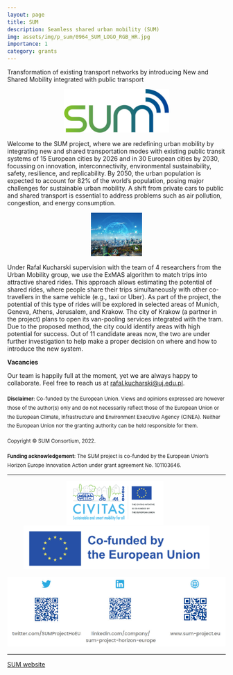 ```yaml
---
layout: page
title: SUM
description: Seamless shared urban mobility (SUM)
img: assets/img/p_sum/0964_SUM_LOGO_RGB_HR.jpg
importance: 1
category: grants
---
```


Transformation of existing transport networks by introducing New and Shared Mobility integrated with public transport
<p align="center">
<img src="/./assets/img/p_sum/0964_SUM_LOGO_RGB_HR.jpg" alt="drawing" height="100"/>
</p>

Welcome to the SUM project, where we are redefining urban mobility by integrating new and shared transportation modes with existing public transit systems of 15 European cities by 2026 and in 30 European cities by 2030, focussing on innovation, interconnectivity, environmental sustainability, safety, resilience, and replicability. By 2050, the urban population is expected to account for 82% of the world’s population, posing major challenges for sustainable urban mobility. A shift from private cars to public and shared transport is essential to address problems such as air pollution, congestion, and energy consumption.

<p align="center">
<img src="/./assets/img/p_sum/illustration.jpg" alt="drawing" height="100"/>
</p>

Under Rafal Kucharski supervision with the team of 4 researchers from the Urban Mobility group, we use the ExMAS algorithm to match trips into attractive shared rides. This approach allows estimating the potential of shared rides, where people share their trips simultaneously with other co-travellers in the same vehicle (e.g., taxi or Uber). As part of the project, the potential of this type of rides will be explored in selected areas of Munich, Geneva, Athens, Jerusalem, and Krakow. The city of Krakow (a partner in the project) plans to open its van-pooling services integrated with the tram. Due to the proposed method, the city could identify areas with high potential for success. Out of 11 candidate areas now, the two are under further investigation to help make a proper decision on where and how to introduce the new system.

**Vacancies**

Our team is happily full at the moment, yet we are always happy to collaborate. Feel free to reach us at rafal.kucharski@uj.edu.pl.

<sub>**Disclaimer**: Co-funded by the European Union. Views and opinions expressed are however those of the author(s) only and  do  not  necessarily  reflect  those  of  the  European  Union  or  the  European  Climate,  Infrastructure  and  Environment Executive Agency (CINEA). Neither the European Union nor the granting authority can be held responsible for them.</sub>

<sub>Copyright © SUM Consortium, 2022.</sub>

<sub>**Funding acknowledgement**: The SUM project is co-funded by the European Union’s Horizon Europe Innovation Action under grant agreement No. 101103646.</sub>

----

<p align="center">
<img src="/./assets/img/p_sum/sum_1.jpg" alt="drawing" height="100"/>&nbsp;&nbsp;<img src="/./assets/img/p_sum/sum_2.jpg" alt="drawing" height="100"/>
</p>

<p align="center">
<img src="/./assets/img/p_sum/sum_qr.jpg" alt="drawing"/>
</p>

----

[SUM website](https://www.sum-project.eu)
